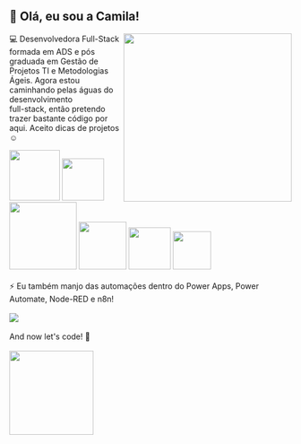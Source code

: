 ## 🌼 Olá, eu sou a Camila!

<div>
  <img align="right" width="300" height="300" src="https://media.giphy.com/media/j7k6JOp8LufhXspVfu/giphy.gif?cid=ecf05e47esvg9l4hy8l9jlnvmkjp0ky0y1o3vmy8kbfotmit&ep=v1_gifs_search&rid=giphy.gif&ct=g">
</div>
                            
 💻 Desenvolvedora Full-Stack formada em ADS e pós graduada em Gestão de Projetos TI e Metodologias Ágeis. Agora estou caminhando pelas águas do desenvolvimento <br>full-stack, então pretendo trazer bastante código por aqui. Aceito dicas de projetos ☺️


<div>
  <img width="90" src="https://img.shields.io/badge/javascript-%23323330.svg?logo=javascript&logoColor=%23F7DF1E">
  <img width="75" src="https://img.shields.io/badge/Vue%20js-35495E?style=for-the-badge&logo=vuedotjs&logoColor=4FC08D">
  <img width="120" src="https://img.shields.io/badge/Tailwind_CSS-38B2AC?style=for-the-badge&logo=tailwind-css&logoColor=white">
  <img width="85" src="https://img.shields.io/badge/AngularJS-E23237?style=for-the-badge&logo=angularjs&logoColor=white">
  <img width="75" src="https://img.shields.io/badge/HTML5-E34F26?style=for-the-badge&logo=html5&logoColor=white">
  <img width="68" src="https://img.shields.io/badge/Sass-CC6699?style=for-the-badge&logo=sass&logoColor=white">
</div>
<br>
⚡ Eu também manjo das automações dentro do Power Apps, Power Automate, Node-RED e n8n! 
<br>
<br>
<div>
  <img src="https://github-readme-stats.vercel.app/api/top-langs/?username=camilaplevi">
</div>
<br>
And now let's code! 🚀
<br>
<br>
<div>
  <img width="150" src="https://media.giphy.com/media/1JCU1Oj2V6KAAKfu3Q/giphy.gif?cid=790b761105oy34keb6w5xlyqppydpd4cxpmmx88t0e1qom9x&ep=v1_gifs_search&rid=giphy.gif&ct=g">
</div>


